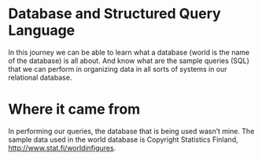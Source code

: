 # Database and Structured Query Language
In this journey we can be able to learn what a database (world is the name of the database) is all about. And know what are the sample queries (SQL) that we can perform in organizing data in all sorts of systems in our relational database. 

# Where it came from
In performing our queries, the database that is being used wasn’t mine. The sample data used in the world database is Copyright Statistics Finland, http://www.stat.fi/worldinfigures.


